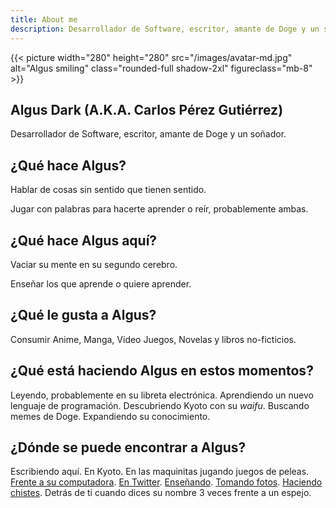```yaml
---
title: About me
description: Desarrollador de Software, escritor, amante de Doge y un soñador.
---
```


{{< picture width="280" height="280" src="/images/avatar-md.jpg" alt="Algus smiling" class="rounded-full shadow-2xl" figureclass="mb-8" >}}

## Algus Dark (A.K.A. Carlos Pérez Gutiérrez)
Desarrollador de Software, escritor, amante de Doge y un soñador.
## ¿Qué hace Algus?
Hablar de cosas sin sentido que tienen sentido.

Jugar con palabras para hacerte aprender o reír, probablemente ambas.

## ¿Qué hace Algus aquí?
Vaciar su mente en su segundo cerebro.

Enseñar los que aprende o quiere aprender.
## ¿Qué le gusta a Algus?
Consumir Anime, Manga, Video Juegos, Novelas y libros no-ficticios.

## ¿Qué está haciendo Algus en estos momentos?
Leyendo, probablemente en su libreta electrónica. Aprendiendo un nuevo lenguaje de programación. Descubriendo Kyoto con su *waifu*. Buscando memes de Doge. Expandiendo su conocimiento.

## ¿Dónde se puede encontrar a Algus?

Escribiendo aquí. En Kyoto. En las maquinitas jugando juegos de peleas. [Frente a su computadora](https://git.algus.ninja). [En Twitter](https://tweet.algus.ninja). [Enseñando](https://pues.algus.ninja). [Tomando fotos](https://ig.algus.ninja). [Haciendo chistes](https://in.algus.ninja). Detrás de ti cuando dices su nombre 3 veces frente a un espejo.
